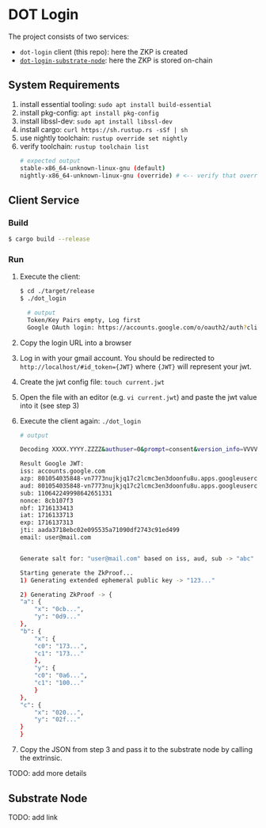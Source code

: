 # DOT Login

The project consists of two services:

- `dot-login` client (this repo): here the ZKP is created
- [`dot-login-substrate-node`](https://github.com/singkeo/dot-login-substrate-node): here the ZKP is stored on-chain

## System Requirements

1. install essential tooling: `sudo apt install build-essential`
2. install pkg-config: `apt install pkg-config`
3. install libssl-dev: `sudo apt install libssl-dev`
4. install cargo: `curl https://sh.rustup.rs -sSf | sh`
5. use nightly toolchain: `rustup override set nightly`
6. verify toolchain: `rustup toolchain list`
    ```bash
    # expected output
    stable-x86_64-unknown-linux-gnu (default)
    nightly-x86_64-unknown-linux-gnu (override) # <-- verify that override is set to nightly toolchain
    ```

## Client Service

### Build

```bash
$ cargo build --release
```

### Run

1. Execute the client:
    ```bash
    $ cd ./target/release
    $ ./dot_login

      # output
      Token/Key Pairs empty, Log first
      Google OAuth login: https://accounts.google.com/o/oauth2/auth?client_id=801054035848-vn7773nujkjq17c2lcmc3en3doonfu8u.apps.googleusercontent.com&response_type=id_token&redirect_uri=http%3A%2F%2Flocalhost&scope=openid+email&nonce=8cb107f3
    ```
2. Copy the login URL into a browser
3. Log in with your gmail account. You should be redirected to `http://localhost/#id_token={JWT}` where `{JWT}` will represent your jwt.
4. Create the jwt config file: `touch current.jwt`
5. Open the file with an editor (e.g. `vi current.jwt`) and paste the jwt value into it (see step 3)
6. Execute the client again: `./dot_login`

    ```bash
    # output

    Decoding XXXX.YYYY.ZZZZ&authuser=0&prompt=consent&version_info=VVVV

    Result Google JWT: 
    iss: accounts.google.com
    azp: 801054035848-vn7773nujkjq17c2lcmc3en3doonfu8u.apps.googleusercontent.com
    aud: 801054035848-vn7773nujkjq17c2lcmc3en3doonfu8u.apps.googleusercontent.com
    sub: 110642249998642651331
    nonce: 8cb107f3
    nbf: 1716133413
    iat: 1716133713
    exp: 1716137313
    jti: aada3718ebc02e095535a71090df2743c91ed499
    email: user@mail.com


    Generate salt for: "user@mail.com" based on iss, aud, sub -> "abc"

    Starting generate the ZkProof...
    1) Generating extended ephemeral public key -> "123..."

    2) Generating ZkProof -> {
    "a": {
        "x": "0cb...",
        "y": "0d9..."
    },
    "b": {
        "x": {
        "c0": "173...",
        "c1": "173..."
        },
        "y": {
        "c0": "0a6...",
        "c1": "100..."
        }
    },
    "c": {
        "x": "020...",
        "y": "02f..."
    }
    }
    ```

7. Copy the JSON from step 3 and pass it to the substrate node by calling the extrinsic.

TODO: add more details

## Substrate Node

TODO: add link